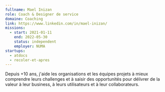 ```yaml
---
fullname: Mael Inizan
role: Coach & Designer de service 
domaine: Coaching
link: https://www.linkedin.com/in/mael-inizan/
missions:
  - start: 2021-01-11
    end: 2022-05-30
    status: independent
    employer: NUMA
startups:
  - atdocs
  - recoler-et-apres
---
```


Depuis +10 ans, j'aide les organisations et les équipes projets à mieux comprendre leurs challenges et à saisir des opportunités pour délivrer de la valeur à leur business, à leurs utilisateurs et à leur collaborateurs. 
